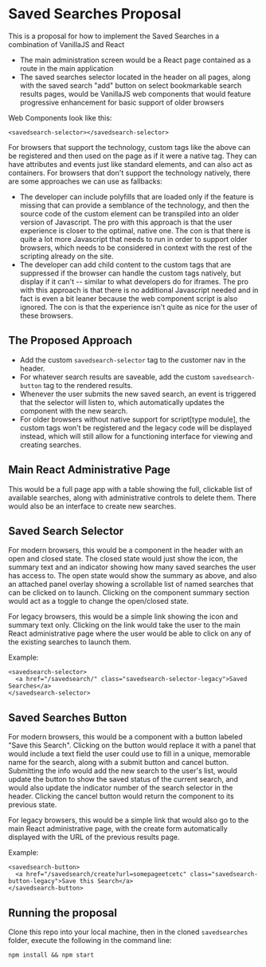 # Saved Searches Proposal

This is a proposal for how to implement the Saved Searches in a combination of VanillaJS and React

* The main administration screen would be a React page contained as a route in the main application
* The saved searches selector located in the header on all pages, along with the saved search "add" button on select bookmarkable search results pages, would be VanillaJS web components that would feature progressive enhancement for basic support of older browsers

Web Components look like this:
```
<savedsearch-selector></savedsearch-selector>
```

For browsers that support the technology, custom tags like the above can be registered and then used on the page as if it were a native tag. They can have attributes and events just like standard elements, and can also act as containers. For browsers that don't support the technology natively, there are some approaches we can use as fallbacks:

* The developer can include polyfills that are loaded only if the feature is missing that can provide a semblance of the technology, and then the source code of the custom element can be transpiled into an older version of Javascript. The pro with this approach is that the user experience is closer to the optimal, native one. The con is that there is quite a lot more Javascript that needs to run in order to support older browsers, which needs to be considered in context with the rest of the scripting already on the site.
* The developer can add child content to the custom tags that are suppressed if the browser can handle the custom tags natively, but display if it can't -- similar to what developers do for iframes. The pro with this approach is that there is no additional Javascript needed and in fact is even a bit leaner because the web component script is also ignored. The con is that the experience isn't quite as nice for the user of these browsers.

## The Proposed Approach
* Add the custom `savedsearch-selector` tag to the customer nav in the header.
* For whatever search results are saveable, add the custom `savedsearch-button` tag to the rendered results.
* Whenever the user submits the new saved search, an event is triggered that the selector will listen to, which automatically updates the component with the new search.
* For older browsers without native support for script[type module], the custom tags won't be registered and the legacy code will be displayed instead, which will still allow for a functioning interface for viewing and creating searches.

## Main React Administrative Page
This would be a full page app with a table showing the full, clickable list of available searches, along with administrative controls to delete them. There would also be an interface to create new searches.

## Saved Search Selector
For modern browsers, this would be a component in the header with an open and closed state. The closed state would just show the icon, the summary text and an indicator showing how many saved searches the user has access to. The open state would show the summary as above, and also an attached panel overlay showing a scrollable list of named searches that can be clicked on to launch. Clicking on the component summary section would act as a toggle to change the open/closed state.

For legacy browsers, this would be a simple link showing the icon and summary text only. Clicking on the link would take the user to the main React administrative page where the user would be able to click on any of the existing searches to launch them.

Example:
```
<savedsearch-selector>
  <a href="/savedsearch/" class="savedsearch-selector-legacy">Saved Searches</a>
</savedsearch-selector>
```

## Saved Searches Button
For modern browsers, this would be a component with a button labeled "Save this Search". Clicking on the button would replace it with a panel that would include a text field the user could use to fill in a unique, memorable name for the search, along with a submit button and cancel button. Submitting the info would add the new search to the user's list, would update the button to show the saved status of the current search, and would also update the indicator number of the search selector in the header. Clicking the cancel button would return the component to its previous state.

For legacy browsers, this would be a simple link that would also go to the main React administrative page, with the create form automatically displayed with the URL of the previous results page.

Example:
```
<savedsearch-button>
  <a href="/savedsearch/create?url=somepageetcetc" class="savedsearch-button-legacy">Save this Search</a>
</savedsearch-button>
```

## Running the proposal
Clone this repo into your local machine, then in the cloned `savedsearches` folder, execute the following in the command line:

```
npm install && npm start
```